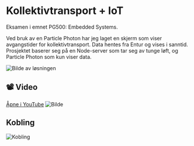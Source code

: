 # Kollektivtransport + IoT
Eksamen i emnet PG500: Embedded Systems.

Ved bruk av en Particle Photon har jeg laget en skjerm som viser avgangstider for kollektivtransport. 
Data hentes fra Entur og vises i sanntid. Prosjektet baserer seg på en Node-server som tar seg av tunge løft, og
Particle Photon som kun viser data.

![Bilde av løsningen](https://user-images.githubusercontent.com/4276097/75100889-12ff3700-55a2-11ea-946f-e8906ac255e9.png) 

## 📽 Video

[Åpne i YouTube](https://www.youtube.com/watch?v=JrGix3qBXH0)
![Bilde](https://user-images.githubusercontent.com/4276097/75101049-b9e4d280-55a4-11ea-89af-8a9b5e06c4f6.png)

## Kobling
![Kobling](https://user-images.githubusercontent.com/4276097/75100918-78ebbe80-55a2-11ea-8c9b-33512f14b958.png)
